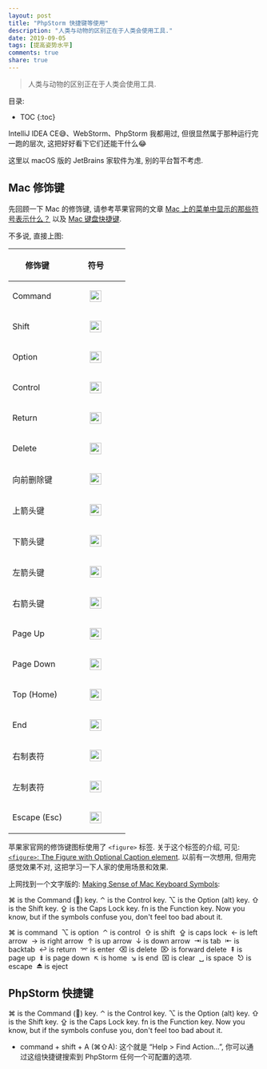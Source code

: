 ```yaml
---
layout: post
title: "PhpStorm 快捷键等使用"
description: "人类与动物的区别正在于人类会使用工具."
date: 2019-09-05
tags: [提高姿势水平]
comments: true
share: true
---
```


> 人类与动物的区别正在于人类会使用工具.

目录:

* TOC
{:toc}

IntelliJ IDEA CE😅、WebStorm、PhpStorm 我都用过, 但很显然属于那种运行完一跑的层次, 这把好好看下它们还能干什么😂

这里以 macOS 版的 JetBrains 家软件为准, 别的平台暂不考虑.

## Mac 修饰键

先回顾一下 Mac 的修饰键, 请参考苹果官网的文章 [Mac 上的菜单中显示的那些符号表示什么？](https://support.apple.com/zh-cn/guide/mac-help/cpmh0011/mac) 以及 [Mac 键盘快捷键](https://support.apple.com/zh-cn/HT201236).

不多说, 直接上图:

<!--![mac snapshots.png](https://i.loli.net/2019/09/05/IgXOxYeBsuiwy7J.png)-->

<table data-type="Multicolumn" aria-label="修饰键符号">
<thead>
<tr>
<th scope="col"><p class="TableHead">修饰键</p></th>
<th scope="col"><p class="TableHead">符号</p></th>
</tr>
</thead>
<tbody>
<tr><td><p>Command</p></td><td><figure><img src="https://help.apple.com/assets/5BFDD3F8094622802EEE504F/5BFDD3F9094622802EEE5056/zh_CN/9808e0a4c5ca7d8f3661af19ca54058e.png" alt="Command 符号" height="23" width="23" originalImageName="SharedGlobalArt/L0060_modcm.png"></figure></td></tr>
<tr><td><p>Shift</p></td><td><figure><img src="https://help.apple.com/assets/5BFDD3F8094622802EEE504F/5BFDD3F9094622802EEE5056/zh_CN/da6e9b7f91e7eb13915e29d5288d8d3f.png" alt="Shift 符号" height="23" width="23" originalImageName="SharedGlobalArt/L0073_modsh.png"></figure></td></tr>
<tr><td><p>Option</p></td><td><figure><img src="https://help.apple.com/assets/5BFDD3F8094622802EEE504F/5BFDD3F9094622802EEE5056/zh_CN/4fa4885c9111e0de6faeb637be746e2a.png" alt="Option 符号" height="23" width="23" originalImageName="SharedGlobalArt/L0068_modop.png"></figure></td></tr><tr><td><p>Control</p></td><td><figure><img src="https://help.apple.com/assets/5BFDD3F8094622802EEE504F/5BFDD3F9094622802EEE5056/zh_CN/d4a120294e44333f6ec6c00ef4648ee1.png" alt="Control 符号" height="23" width="23" originalImageName="SharedGlobalArt/L0061_modcn.png"></figure></td></tr><tr><td><p>Return</p></td><td><figure><img src="https://help.apple.com/assets/5BFDD3F8094622802EEE504F/5BFDD3F9094622802EEE5056/zh_CN/078689fe0beeb14141babebacd04c2b6.png" alt="Return 符号" height="23" width="23" originalImageName="SharedGlobalArt/L0072_modrtn.png"></figure></td></tr><tr><td><p>Delete</p></td><td><figure><img src="https://help.apple.com/assets/5BFDD3F8094622802EEE504F/5BFDD3F9094622802EEE5056/zh_CN/218d37fa854c02bcf94075c546a8c409.png" alt="Delete 符号" height="23" width="23" originalImageName="SharedGlobalArt/L0062_moddl.png"></figure></td></tr><tr><td><p>向前删除键</p></td><td><figure><img src="https://help.apple.com/assets/5BFDD3F8094622802EEE504F/5BFDD3F9094622802EEE5056/zh_CN/ada1e91f6f600e9bedfd0cfa6350016e.png" alt="向前删除符号" height="23" width="23" originalImageName="SharedGlobalArt/L0065_modfdl.png"></figure></td></tr><tr><td><p>上箭头键</p></td><td><figure><img src="https://help.apple.com/assets/5BFDD3F8094622802EEE504F/5BFDD3F9094622802EEE5056/zh_CN/f0580e8a608126a12c53e7e9cb781f6a.png" alt="上箭头符号" height="23" width="23" originalImageName="SharedGlobalArt/L0076_modup.png"></figure></td></tr><tr><td><p>下箭头键</p></td><td><figure><img src="https://help.apple.com/assets/5BFDD3F8094622802EEE504F/5BFDD3F9094622802EEE5056/zh_CN/c3eaebe7bf4f546981782483deb66c3d.png" alt="下箭头符号" height="23" width="23" originalImageName="SharedGlobalArt/L0063_moddn.png"></figure></td></tr><tr><td><p>左箭头键</p></td><td><figure><img src="https://help.apple.com/assets/5BFDD3F8094622802EEE504F/5BFDD3F9094622802EEE5056/zh_CN/48aad3ebcec5008affc2c4d1909e8181.png" alt="左箭头符号" height="23" width="23" originalImageName="SharedGlobalArt/L0067_modlt.png"></figure></td></tr><tr><td><p>右箭头键</p></td><td><figure><img src="https://help.apple.com/assets/5BFDD3F8094622802EEE504F/5BFDD3F9094622802EEE5056/zh_CN/910af33ff9bce5ce72f76173bbee6db8.png" alt="右箭头符号" height="23" width="23" originalImageName="SharedGlobalArt/L0071_modrt.png"></figure></td></tr><tr><td><p>Page Up</p></td><td><figure><img src="https://help.apple.com/assets/5BFDD3F8094622802EEE504F/5BFDD3F9094622802EEE5056/zh_CN/3ebb2923e18011444f96c5250e45aba5.png" alt="Page Up 符号" height="23" width="23" originalImageName="SharedGlobalArt/L0070_modpup.png"></figure></td></tr><tr><td><p>Page Down</p></td><td><figure><img src="https://help.apple.com/assets/5BFDD3F8094622802EEE504F/5BFDD3F9094622802EEE5056/zh_CN/293ba6a98cc6b5d2ef0c991aa127b16b.png" alt="Page Down 符号" height="23" width="23" originalImageName="SharedGlobalArt/L0069_modpdn.png"></figure></td></tr><tr><td><p>Top (Home)</p></td><td><figure><img src="https://help.apple.com/assets/5BFDD3F8094622802EEE504F/5BFDD3F9094622802EEE5056/zh_CN/f2459d16a2dc99487ffedccd96ba2371.png" alt="Top 符号" height="23" width="23" originalImageName="SharedGlobalArt/L0066_modhm.png"></figure></td></tr><tr><td><p>End</p></td><td><figure><img src="https://help.apple.com/assets/5BFDD3F8094622802EEE504F/5BFDD3F9094622802EEE5056/zh_CN/070b28862a467ea7a5adc92d58159d4c.png" alt="End 符号" height="23" width="23" originalImageName="SharedGlobalArt/L0064_modend.png"></figure></td></tr><tr><td><p>右制表符</p></td><td><figure><img src="https://help.apple.com/assets/5BFDD3F8094622802EEE504F/5BFDD3F9094622802EEE5056/zh_CN/cd484d20455f2ae2026ed324d873c1d7.png" alt="右制表符符号" height="23" width="23" originalImageName="SharedGlobalArt/L0075_modtabr.png"></figure></td></tr><tr><td><p>左制表符</p></td><td><figure><img src="https://help.apple.com/assets/5BFDD3F8094622802EEE504F/5BFDD3F9094622802EEE5056/zh_CN/980be5db7a048e35a2227a5ecf9f1118.png" alt="左制表符符号" height="23" width="23" originalImageName="SharedGlobalArt/L0074_modtabl.png"></figure></td></tr><tr><td><p>Escape (Esc)</p></td><td><figure><img src="https://help.apple.com/assets/5BFDD3F8094622802EEE504F/5BFDD3F9094622802EEE5056/zh_CN/aa1397cc08985a6824afe45c4f62ac87.png" alt="Escape 符号" height="23" width="23" originalImageName="SharedGlobalArt/L0077_modesc.png"></figure></td></tr>
</tbody>
</table>

苹果家官网的修饰键图标使用了 `<figure>` 标签. 关于这个标签的介绍, 可见: [`<figure>`: The Figure with Optional Caption element](https://developer.mozilla.org/en-US/docs/Web/HTML/Element/figure). 以前有一次想用, 但用完感觉效果不对, 这把学习一下人家的使用场景和效果.


上网找到一个文字版的: [Making Sense of Mac Keyboard Symbols](http://osxdaily.com/2012/03/27/making-sense-of-mac-keyboard-symbols/):

⌘ is the Command () key.
⌃ is the Control key.
⌥ is the Option (alt) key.
⇧ is the Shift key.
⇪ is the Caps Lock key.
fn is the Function key. Now you know, but if the symbols confuse you, don't feel too bad about it.

⌘ is command 
⌥ is option 
⌃ is control 
⇧ is shift 
⇪ is caps lock 
← is left arrow 
→ is right arrow 
↑ is up arrow 
↓ is down arrow 
⇥ is tab 
⇤ is backtab 
↩ is return 
⌤ is enter 
⌫ is delete 
⌦ is forward delete 
⇞ is page up 
⇟ is page down 
↖ is home 
↘ is end 
⌧ is clear 
␣ is space 
⎋ is escape 
⏏ is eject

## PhpStorm 快捷键

⌘ is the Command () key.
⌃ is the Control key.
⌥ is the Option (alt) key.
⇧ is the Shift key.
⇪ is the Caps Lock key.
fn is the Function key. Now you know, but if the symbols confuse you, don't feel too bad about it.

* command + shift + A (⌘⇧A): 这个就是 “Help > Find Action...”, 你可以通过这组快捷键搜索到 PhpStorm 任何一个可配置的选项.




